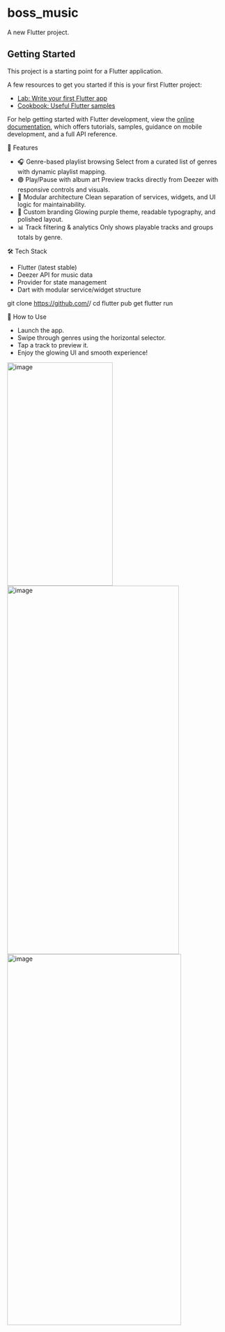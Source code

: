 # boss_music

A new Flutter project.

## Getting Started

This project is a starting point for a Flutter application.

A few resources to get you started if this is your first Flutter project:

- [Lab: Write your first Flutter app](https://docs.flutter.dev/get-started/codelab)
- [Cookbook: Useful Flutter samples](https://docs.flutter.dev/cookbook)

For help getting started with Flutter development, view the
[online documentation](https://docs.flutter.dev/), which offers tutorials,
samples, guidance on mobile development, and a full API reference.


🚀 Features
- 🎧 Genre-based playlist browsing
Select from a curated list of genres with dynamic playlist mapping.
- 🟣 Play/Pause with album art
Preview tracks directly from Deezer with responsive controls and visuals.
- 🧠 Modular architecture
Clean separation of services, widgets, and UI logic for maintainability.
- 🎨 Custom branding
Glowing purple theme, readable typography, and polished layout.
- 📊 Track filtering & analytics
Only shows playable tracks and groups totals by genre.


🛠️ Tech Stack
- Flutter (latest stable)
- Deezer API for music data
- Provider for state management
- Dart with modular service/widget structure


git clone https://github.com/<your-username>/<repo-name>
cd <repo-name>
flutter pub get
flutter run


🧪 How to Use
- Launch the app.
- Swipe through genres using the horizontal selector.
- Tap a track to preview it.
- Enjoy the glowing UI and smooth experience!


<img width="242" height="511" alt="image" src="https://github.com/user-attachments/assets/95a1b3ca-3e49-4817-92b8-533baee1c292" />

<img width="394" height="843" alt="image" src="https://github.com/user-attachments/assets/74156835-af89-43e6-8ef0-b58667e28a82" />

<img width="399" height="849" alt="image" src="https://github.com/user-attachments/assets/e9f288b0-b0ef-464a-b1dd-d5254a5069fc" />

